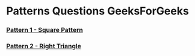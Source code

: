 # Patterns Questions GeeksForGeeks
### [Pattern 1 - Square Pattern](https://www.geeksforgeeks.org/problems/square-pattern/1)
### [Pattern 2 - Right Triangle](https://www.geeksforgeeks.org/problems/right-triangle/1)
